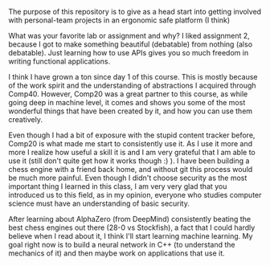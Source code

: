 The purpose of this repository is to give as a head start into getting involved with personal-team projects in an ergonomic safe platform (I think)

What was your favorite lab or assignment and why?
I liked assignment 2, because I got to make something beautiful (debatable) from nothing (also debatable). Just learning how to use APIs gives you so much freedom in writing functional applications.

I think I have grown a ton since day 1 of this course. This is mostly because of the work spirit and the understanding of abstractions I acquired through Comp40. However, Comp20 was a great partner to this course, as while going deep in machine level, it comes and shows you some of the most wonderful things that have been created by it, and how you can use them creatively.

Even though I had a bit of exposure with the stupid content tracker before, Comp20 is what made me start to consistently use it. As I use it more and more I realize how useful a skill it is and I am very grateful that I am able to use it (still don't quite get how it works though :) ). I have been building a chess engine with a friend back home, and without git this process would be much more painful.
Even though I didn't choose security as the most important thing I learned in this class, I am very very glad that you introduced us to this field, as in my opinion, everyone who studies computer science must have an understanding of basic security.

After learning about AlphaZero (from DeepMind) consistently beating the best chess engines out there (28-0 vs Stockfish), a fact that I could hardly believe when I read about it, I think I'll start learning machine learning. My goal right now is to build a neural network in C++ (to understand the mechanics of it) and then maybe work on applications that use it.
